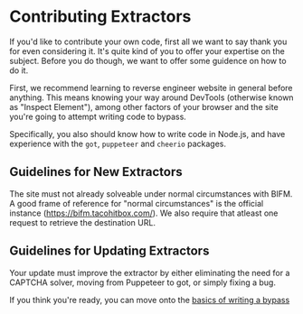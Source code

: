 # Contributing Extractors

If you'd like to contribute your own code, first all we want to say thank you for even considering it. It's quite kind of you to offer your expertise on the subject. Before you do though, we want to offer some guidence on how to do it.

First, we recommend learning to reverse engineer website in general before anything. This means knowing your way around DevTools (otherwise known as "Inspect Element"), among other factors of your browser and the site you're going to attempt writing code to bypass.

Specifically, you also should know how to write code in Node.js, and have experience with the `got`, `puppeteer` and `cheerio` packages.

## Guidelines for New Extractors

The site must not already solveable under normal circumstances with BIFM. A good frame of reference for "normal circumstances" is the official instance (https://bifm.tacohitbox.com/). We also require that atleast one request to retrieve the destination URL. 

## Guidelines for Updating Extractors

Your update must improve the extractor by either eliminating the need for a CAPTCHA solver, moving from Puppeteer to got, or simply fixing a bug.

If you think you're ready, you can move onto the [basics of writing a bypass](./WRITING-EXTRACTORS.md)